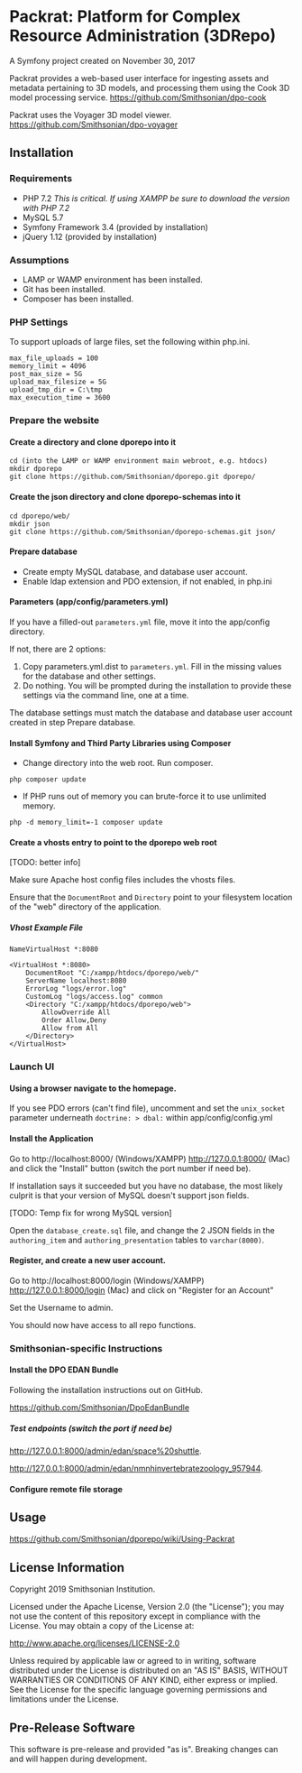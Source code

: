 # Packrat: Platform for Complex Resource Administration (3DRepo)

A Symfony project created on November 30, 2017

Packrat provides a web-based user interface for ingesting assets and metadata pertaining to 3D models, and processing them using the Cook 3D model processing service. https://github.com/Smithsonian/dpo-cook

Packrat uses the Voyager 3D model viewer. https://github.com/Smithsonian/dpo-voyager

## Installation
### Requirements
- PHP 7.2 *This is critical. If using XAMPP be sure to download the version with PHP 7.2*
- MySQL 5.7
- Symfony Framework 3.4 (provided by installation)
- jQuery 1.12 (provided by installation)

### Assumptions
- LAMP or WAMP environment has been installed.
- Git has been installed.
- Composer has been installed.

### PHP Settings
To support uploads of large files, set the following within php.ini.
```
max_file_uploads = 100
memory_limit = 4096
post_max_size = 5G
upload_max_filesize = 5G
upload_tmp_dir = C:\tmp
max_execution_time = 3600
```

### Prepare the website
#### Create a directory and clone dporepo into it

```
cd (into the LAMP or WAMP environment main webroot, e.g. htdocs)
mkdir dporepo
git clone https://github.com/Smithsonian/dporepo.git dporepo/
```

#### Create the json directory and clone dporepo-schemas into it

```
cd dporepo/web/
mkdir json
git clone https://github.com/Smithsonian/dporepo-schemas.git json/
```

#### Prepare database

- Create empty MySQL database, and database user account.
- Enable ldap extension and PDO extension, if not enabled, in php.ini

#### Parameters (app/config/parameters.yml)

If you have a filled-out `parameters.yml` file, move it into the app/config directory.

If not, there are 2 options:
1. Copy parameters.yml.dist to `parameters.yml`. Fill in the missing values for the database and other settings.
2. Do nothing. You will be prompted during the installation to provide these settings via the command line, one at a time.

The database settings must match the database and database user account created in step Prepare database.

#### Install Symfony and Third Party Libraries using Composer

- Change directory into the web root. Run composer.

```
php composer update
```

- If PHP runs out of memory you can brute-force it to use unlimited memory.

```
php -d memory_limit=-1 composer update
```

#### Create a vhosts entry to point to the dporepo web root

[TODO: better info]

Make sure Apache host config files includes the vhosts files.

Ensure that the `DocumentRoot` and `Directory` point to your filesystem location of the "web" directory of the application.

##### Vhost Example File

```
NameVirtualHost *:8080

<VirtualHost *:8080>
    DocumentRoot "C:/xampp/htdocs/dporepo/web/"
    ServerName localhost:8080
    ErrorLog "logs/error.log" 
    CustomLog "logs/access.log" common
    <Directory "C:/xampp/htdocs/dporepo/web">
        AllowOverride All
        Order Allow,Deny
        Allow from All
    </Directory>
</VirtualHost>
```

### Launch UI
#### Using a browser navigate to the homepage.
If you see PDO errors (can't find file), uncomment and set the `unix_socket` parameter underneath `doctrine: > dbal:` within app/config/config.yml

#### Install the Application
Go to http://localhost:8000/ (Windows/XAMPP) http://127.0.0.1:8000/ (Mac) and click the "Install" button (switch the port number if need be).

If installation says it succeeded but you have no database, the most likely culprit is that your version of MySQL doesn't support json fields.

[TODO: Temp fix for wrong MySQL version]

Open the `database_create.sql` file, and change the 2 JSON fields in the `authoring_item` and `authoring_presentation` tables to `varchar(8000)`.

#### Register, and create a new user account.
Go to http://localhost:8000/login (Windows/XAMPP) http://127.0.0.1:8000/login (Mac) and click on "Register for an Account"

Set the Username to admin.  

You should now have access to all repo functions.  

### Smithsonian-specific Instructions

#### Install the DPO EDAN Bundle

Following the installation instructions out on GitHub. 

https://github.com/Smithsonian/DpoEdanBundle

##### Test endpoints (switch the port if need be)

http://127.0.0.1:8000/admin/edan/space%20shuttle. 

http://127.0.0.1:8000/admin/edan/nmnhinvertebratezoology_957944. 

#### Configure remote file storage

## Usage
https://github.com/Smithsonian/dporepo/wiki/Using-Packrat

## License Information

Copyright 2019 Smithsonian Institution.

Licensed under the Apache License, Version 2.0 (the "License"); you may not use the content of this repository except in compliance with the License. You may obtain a copy of the License at:

http://www.apache.org/licenses/LICENSE-2.0

Unless required by applicable law or agreed to in writing, software distributed under the License is distributed on an "AS IS" BASIS, WITHOUT WARRANTIES OR CONDITIONS OF ANY KIND, either express or implied. See the License for the specific language governing permissions and limitations under the License.

## Pre-Release Software

This software is pre-release and provided "as is". Breaking changes can and will happen during development.
